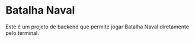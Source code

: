 # Batalha Naval
 Este é um projeto de backend que permite jogar Batalha Naval diretamente pelo terminal.
